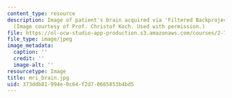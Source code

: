 ```yaml
---
content_type: resource
description: Image of patient's brain acquired via 'Filtered Backprojection' technique.
  (Image courtesy of Prof. Christof Koch. Used with permission.)
file: https://ol-ocw-studio-app-production.s3.amazonaws.com/courses/2-717j-optical-engineering-spring-2002/373ddb81994e0c64f2d70665853b4bd5_mri_brain.jpg
file_type: image/jpeg
image_metadata:
  caption: ''
  credit: ''
  image-alt: ''
resourcetype: Image
title: mri_brain.jpg
uid: 373ddb81-994e-0c64-f2d7-0665853b4bd5
---
```


